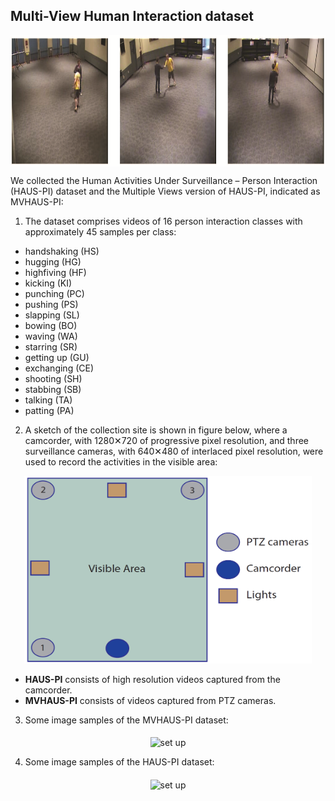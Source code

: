 ## Multi-View Human Interaction dataset 

<center><img src="https://github.com/samotiian/HAUS/blob/master/images/samples_MV.png" alt="set up"  width="877" height="210" align="middle" ></center>


We collected the Human Activities Under Surveillance – Person Interaction (HAUS-PI) dataset and the Multiple Views version of HAUS-PI, indicated as MVHAUS-PI: 

1. The dataset comprises videos of 16 person interaction classes with approximately 45 samples per class: 

* handshaking (HS)
* hugging (HG)
* highfiving (HF)
* kicking (KI)
* punching (PC)
* pushing (PS)
* slapping (SL)
* bowing (BO)
* waving (WA)
* starring (SR)
* getting up (GU)
* exchanging (CE)
* shooting (SH)
* stabbing (SB)
* talking (TA)
* patting (PA)

2. A sketch of the collection site is shown in figure below, where a camcorder, with 1280✕720 of progressive pixel resolution, and three surveillance cameras, with 640✕480 of interlaced pixel resolution, were used to record the activities in the visible area: 
<p align="center">
  <img width="460" height="300" src="https://github.com/samotiian/HAUS/blob/master/images/Site.png">
</p>

* <b>HAUS-PI</b> consists of high resolution videos captured from the camcorder. 
* <b>MVHAUS-PI</b> consists of videos captured from PTZ cameras.


3. Some image samples of the MVHAUS-PI dataset:
<center><img src="https://github.com/samotiian/HAUS/blob/master/images/MVHAUS_PI.png" alt="set up"  width="900" height="701" align="middle" ></center>

4. Some image samples of the HAUS-PI dataset:
<center><img src="https://github.com/samotiian/HAUS/blob/master/images/HAUS_PI.png" alt="set up"  width="900" height="387" align="middle" ></center>


